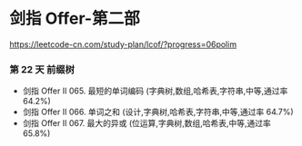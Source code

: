 # 剑指 Offer-第二部
https://leetcode-cn.com/study-plan/lcof/?progress=06polim

### 第 22 天 前缀树
* 剑指 Offer II 065. 最短的单词编码 (字典树,数组,哈希表,字符串,中等,通过率 64.2%)
* 剑指 Offer II 066. 单词之和 (设计,字典树,哈希表,字符串,中等,通过率 64.7%)
* 剑指 Offer II 067. 最大的异或 (位运算,字典树,数组,哈希表,中等,通过率 65.8%)
